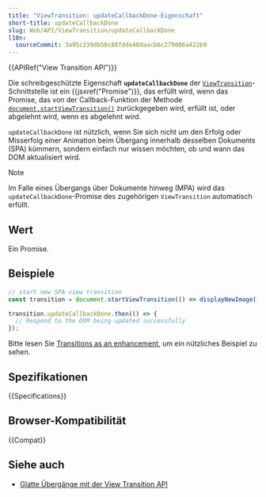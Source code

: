 ```yaml
---
title: "ViewTransition: updateCallbackDone-Eigenschaft"
short-title: updateCallbackDone
slug: Web/API/ViewTransition/updateCallbackDone
l10n:
  sourceCommit: 3a95c239db50c88fdde48daacb6c279006a422b9
---
```


{{APIRef("View Transition API")}}

Die schreibgeschützte Eigenschaft **`updateCallbackDone`** der [`ViewTransition`](/de/docs/Web/API/ViewTransition)-Schnittstelle ist ein {{jsxref("Promise")}}, das erfüllt wird, wenn das Promise, das von der Callback-Funktion der Methode [`document.startViewTransition()`](/de/docs/Web/API/Document/startViewTransition) zurückgegeben wird, erfüllt ist, oder abgelehnt wird, wenn es abgelehnt wird.

`updateCallbackDone` ist nützlich, wenn Sie sich nicht um den Erfolg oder Misserfolg einer Animation beim Übergang innerhalb desselben Dokuments (SPA) kümmern, sondern einfach nur wissen möchten, ob und wann das DOM aktualisiert wird.

> [!NOTE]
> Im Falle eines Übergangs über Dokumente hinweg (MPA) wird das `updateCallbackDone`-Promise des zugehörigen `ViewTransition` automatisch erfüllt.

## Wert

Ein Promise.

## Beispiele

```js
// start new SPA view transition
const transition = document.startViewTransition(() => displayNewImage());

transition.updateCallbackDone.then(() => {
  // Respond to the DOM being updated successfully
});
```

Bitte lesen Sie [Transitions as an enhancement](https://developer.chrome.com/docs/web-platform/view-transitions/#transitions-as-an-enhancement), um ein nützliches Beispiel zu sehen.

## Spezifikationen

{{Specifications}}

## Browser-Kompatibilität

{{Compat}}

## Siehe auch

- [Glatte Übergänge mit der View Transition API](https://developer.chrome.com/docs/web-platform/view-transitions/)
